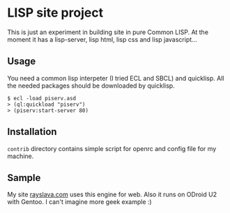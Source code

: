 LISP site project
=================

This is just an experiment in building site in pure Common LISP.
At the moment it has a lisp-server, lisp html, lisp css and lisp javascript…

Usage
-----

You need a common lisp interpeter (I tried ECL and SBCL) and quicklisp.
All the needed packages should be downloaded by quicklisp.

```
$ ecl -load piserv.asd
> (ql:quickload "piserv")
> (piserv:start-server 80)
```

Installation
------------

`contrib` directory contains simple script for openrc and config file for my machine.

Sample
------

My site [rayslava.com](http://rayslava.com) uses this engine for web.
Also it runs on ODroid U2 with Gentoo. I can't imagine more geek example :)
